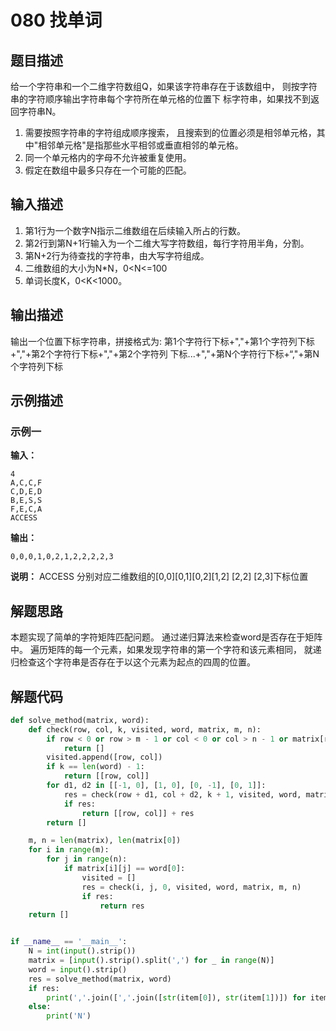 # 080 找单词

## 题目描述

给一个字符串和一个二维字符数组Q，如果该字符串存在于该数组中，
则按字符串的字符顺序输出字符串每个字符所在单元格的位置下
标字符串，如果找不到返回字符串N。
1. 需要按照字符串的字符组成顺序搜索，
且搜索到的位置必须是相邻单元格，其中"相邻单元格"是指那些水平相邻或垂直相邻的单元格。
2. 同一个单元格内的字母不允许被重复使用。
3. 假定在数组中最多只存在一个可能的匹配。

## 输入描述
1. 第1行为一个数字N指示二维数组在后续输入所占的行数。
2. 第2行到第N+1行输入为一个二维大写字符数组，每行字符用半角，分割。
3. 第N+2行为待查找的字符串，由大写字符组成。
4. 二维数组的大小为N*N，0<N<=100 
5. 单词长度K，0<K<1000。



## 输出描述
输出一个位置下标字符串，拼接格式为:
第1个字符行下标+","+第1个字符列下标+","+第2个字符行下标+","+第2个字符列
下标...+","+第N个字符行下标+“,"+第N个字符列下标
## 示例描述

### 示例一

**输入：**
```text
4
A,C,C,F
C,D,E,D
B,E,S,S
F,E,C,A
ACCESS

```

**输出：**
```text
0,0,0,1,0,2,1,2,2,2,2,3
```
**说明：**
ACCESS 分别对应二维数组的[0,0][0,1][0,2][1,2] [2,2] [2,3]下标位置

## 解题思路
本题实现了简单的字符矩阵匹配问题。
通过递归算法来检查word是否存在于矩阵中。
遍历矩阵的每一个元素，如果发现字符串的第一个字符和该元素相同，
就递归检查这个字符串是否存在于以这个元素为起点的四周的位置。
## 解题代码

```python
def solve_method(matrix, word):
    def check(row, col, k, visited, word, matrix, m, n):
        if row < 0 or row > m - 1 or col < 0 or col > n - 1 or matrix[row][col] != word[k] or [row, col] in visited:
            return []
        visited.append([row, col])
        if k == len(word) - 1:
            return [[row, col]]
        for d1, d2 in [[-1, 0], [1, 0], [0, -1], [0, 1]]:
            res = check(row + d1, col + d2, k + 1, visited, word, matrix, m, n)
            if res:
                return [[row, col]] + res
        return []

    m, n = len(matrix), len(matrix[0])
    for i in range(m):
        for j in range(n):
            if matrix[i][j] == word[0]:
                visited = []
                res = check(i, j, 0, visited, word, matrix, m, n)
                if res:
                    return res
    return []


if __name__ == '__main__':
    N = int(input().strip())
    matrix = [input().strip().split(',') for _ in range(N)]
    word = input().strip()
    res = solve_method(matrix, word)
    if res:
        print(','.join([','.join([str(item[0]), str(item[1])]) for item in res]))
    else:
        print('N')
```

